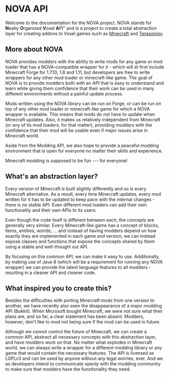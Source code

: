 # NOVA API
Welcome to the documentation for the NOVA project. NOVA stands for **N**eatly **O**rganized **V**oxel **A**PI" and is a project to create a total abstraction layer for creating addons to Voxel games such as [Minecraft] and [Terasology].

## More about NOVA
NOVA provides modders with the ability to write mods for any game or mod loader that has a NOVA-compatible wrapper for it - which will at first include Minecraft Forge for 1.7.10, 1.8 and 1.11, but developers are free to write wrappers for any other mod loader or minecraft-like game. The goal of NOVA is to provide modders both with an API that is easy to understand and learn while giving them confidence that their work can be used in many different environments without a painful update process.

Mods written using the NOVA library can be run on Forge, or can be run on top of any other mod loader or minecraft-like game for which a NOVA wrapper is available. This means that mods do not have to update when Minecraft updates. Also, it makes us relatively independent from Minecraft (or any of its mod loaders, for that matter), providing modders with the confidence that their mod will be usable even if major issues arise in Minecraft world.

Aside from the Modding API, we also hope to provide a peaceful modding environment that is open for everyone no matter their skills and experience.

Minecraft modding is supposed to be fun --- for everyone!

## What's an abstraction layer?
Every version of Minecraft is built slightly differently and so is every Minecraft alternative. As a result, every time Minecraft updates, every mod written for it has to be updated to keep pace with the internal changes - there is no stable API. Even different mod loaders can add their own functionality and their own APIs to its users.

Even though the code itself is different between each, the concepts are generally very similar. Every Minecraft-like game has a concept of blocks, items, entities, worlds, ... and instead of having modders depend on how exactly they are implemented in each game and version, we can instead expose classes and functions that expose the concepts shared by them using a stable and well-thought out API.

By focusing on this common API, we can make it easy to use. Additionally, by making use of Java 8 (which will be a requirement for running any NOVA wrapper) we can provide the latest language features to all modders - resulting in a cleaner API and cleaner code.

## What inspired you to create this?
Besides the difficulties with porting Minecraft mods from one version to another, we have recently also seen the disappearance of a major modding API (Bukkit). When Microsoft bought Minecraft, we were not sure what their plans are, and so far, a clear statement has been absent. Modders, however, don't like to mod not being sure if the mod can be used in future.

Although we cannot control the future of Minecraft, we can create a common API, abstract all necessary concepts with this abstraction layer, and have modders work on that. No matter what explodes in Minecraft world, we can always write a wrapper for a different modding library or any game that would contain the necessary features. The API is licensed as LGPLv3 and can be used by anyone without any legal worries, ever. And we as developers intend to communicate openly with the modding community to make sure that modders have the functionality they need.


[Minecraft]: http://minecraft.net
[Terasology]: http://terasology.org/